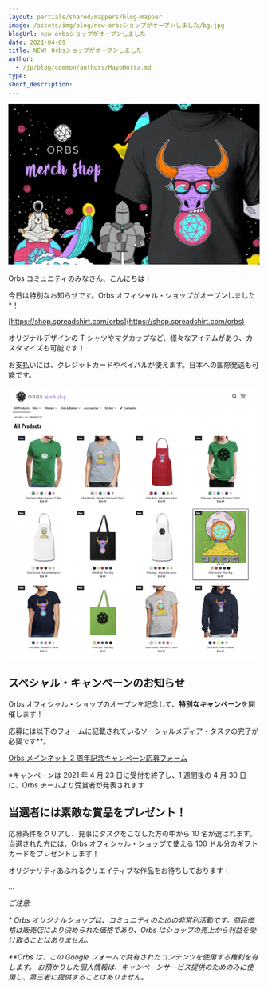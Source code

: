 ```yaml
---
layout: partials/shared/mappers/blog-mapper
image: /assets/img/blog/new-orbsショップがオープンしました/bg.jpg
blogUrl: new-orbsショップがオープンしました
date: 2021-04-09
title: NEW! Orbsショップがオープンしました
author:
  - /jp/blog/common/authors/MayoHotta.md
type:
short_description:
---
```


![](/assets/img/blog/new-orbsショップがオープンしました/photo_2021-04-07_11-08-55-1030x656.jpg)

Orbs コミュニティのみなさん、こんにちは！

今日は特別なお知らせです。Orbs オフィシャル・ショップがオープンしました\*！

[https://shop.spreadshirt.com/orbs](https://shop.spreadshirt.com/orbs)

オリジナルデザインの T シャツやマグカップなど、様々なアイテムがあり、カスタマイズも可能です！

お支払いには、クレジットカードやペイパルが使えます。日本への国際発送も可能です。

![](/assets/img/blog/new-orbsショップがオープンしました/Screen-Shot-2021-04-08-at-16.23.32-954x1030.png)

## スペシャル・キャンペーンのお知らせ

Orbs オフィシャル・ショップのオープンを記念して、**特別なキャンペーン**を開催します！

応募には以下のフォームに記載されているソーシャルメディア・タスクの完了が必要です\*\*。

[Orbs メインネット 2 周年記念キャンペーン応募フォーム](https://forms.gle/53WaCoucPH2t1kE36)

※キャンペーンは 2021 年 4 月 23 日に受付を終了し、1 週間後の 4 月 30 日に、Orbs チームより受賞者が発表されます

## 当選者には素敵な賞品をプレゼント！

応募条件をクリアし、見事にタスクをこなした方の中から 10 名が選ばれます。当選された方には、Orbs オフィシャル・ショップで使える 100 ドル分のギフトカードをプレゼントします！

オリジナリティあふれるクリエイティブな作品をお待ちしております！

...

_ご注意:_

_\* Orbs オリジナルショップは、コミュニティのための非営利活動です。商品価格は販売店により決められた価格であり、Orbs はショップの売上から利益を受け取ることはありません。_

_\*\*Orbs は、この Google フォームで共有されたコンテンツを使用する権利を有します。_ _お預かりした個人情報は、キャンペーンサービス提供のためのみに使用し、第三者に提供することはありません。_
